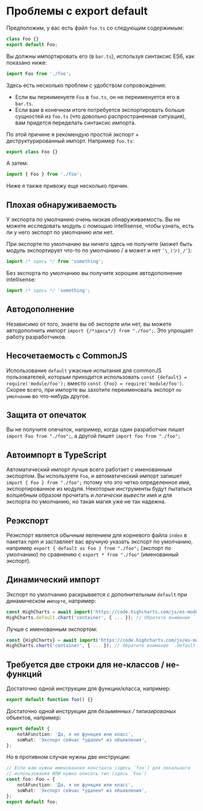 # Проблемы с export default

Предположим, у вас есть файл `foo.ts` со следующим содержимым:

```ts
class Foo {}
export default Foo;
```

Вы должны импортировать его (в `bar.ts`), используя синтаксис ES6, как показано ниже:

```ts
import Foo from './foo';
```

Здесь есть несколько проблем с удобством сопровождения:

-   Если вы переименуете `Foo` в `foo.ts`, он не переименуется его в `bar.ts`.
-   Если вам в конечном итоге потребуется экспортировать больше сущностей из `foo.ts` (что довольно распространенная ситуация), вам придется переделать синтаксис импорта.

По этой причине я рекомендую простой экспорт + деструктурированный импорт. Например `foo.ts`:

```ts
export class Foo {}
```

А затем:

```ts
import { Foo } from './foo';
```

Ниже я также привожу еще несколько причин.

## Плохая обнаруживаемость

У экспорта по умолчанию очень низкая обнаруживаемость. Вы не можете исследовать модуль с помощью intellisense, чтобы узнать, есть ли у него экспорт по умолчанию или нет.

При экспорте по умолчанию вы ничего здесь не получите (может быть модуль экспортирует что-то по умолчанию / а может и нет `¯\_(ツ)_/¯`):

```ts
import /* здесь */ from 'something';
```

Без экспорта по умолчанию вы получите хорошее автодополнение intellisense:

```ts
import /* здесь */ 'something';
```

## Автодополнение

Независимо от того, знаете вы об экспорте или нет, вы можете автодополнить импорт `import {/*здесь*/} from "./foo";`. Это упрощает работу разработчиков.

## Несочетаемость с CommonJS

Использование `default` ужасные испытания для commonJS пользователей, которым приходится использовать `const {default} = require('module/foo');` вместо `const {Foo} = require('module/foo')`. Скорее всего, при импорте вы захотите переименовать экспорт `по умолчанию` во что-нибудь другое.

## Защита от опечаток

Вы не получите опечаток, например, когда один разработчик пишет `import Foo from "./foo";`, а другой пишет `import foo from "./foo";`

## Автоимпорт в TypeScript

Автоматический импорт лучше всего работает c именованным экспортом. Вы используете `Foo`, и автоматический импорт запишет `import { Foo } from "./foo";` потому что это четко определенное имя, экспортированное из модуля. Некоторые инструменты будут пытаться волшебным образом прочитать и _логически вывести_ имя и для экспорта по умолчанию, но такая магия уже не так надежна.

## Реэкспорт

Реэкспорт является обычным явлением для корневого файла `index` в пакетах npm и заставляет вас вручную указать экспорт по умолчанию, например `export { default as Foo } from "./foo";` (экспорт по умолчанию) по сравнению с `export * from "./foo"` (именованный экспорт).

## Динамический импорт

Экспорт по умолчанию раскрывается с дополнительным `default` при динамическом `импорте`, например:

```ts
const HighCharts = await import('https://code.highcharts.com/js/es-modules/masters/highcharts.src.js');
HighCharts.default.chart('container', { ... }); // Обратите внимание `.default`
```

Лучше с именованным экспортом:

```ts
const {HighCharts} = await import('https://code.highcharts.com/js/es-modules/masters/highcharts.src.js');
HighCharts.chart('container', { ... }); // Обратите внимание `.default`
```

## Требуется две строки для не-классов / не-функций

Достаточно одной инструкции для функции/класса, например:

```ts
export default function foo() {}
```

Достаточно одной инструкции для _безымянных / типизированых_ объектов, например:

```ts
export default {
    notAFunction: 'Да, я не функция или класс',
    soWhat: 'Экспорт сейчас *удален* из объявления',
};
```

Но в противном случае нужны две инструкции:

```ts
// Если вам нужна именованная константа (здесь `foo`) для локального
// использования ИЛИ нужно описать тип (здесь `Foo`)
const foo: Foo = {
    notAFunction: 'Да, я не функция или класс',
    soWhat: 'Экспорт сейчас *удален* из объявления',
};
export default foo;
```
